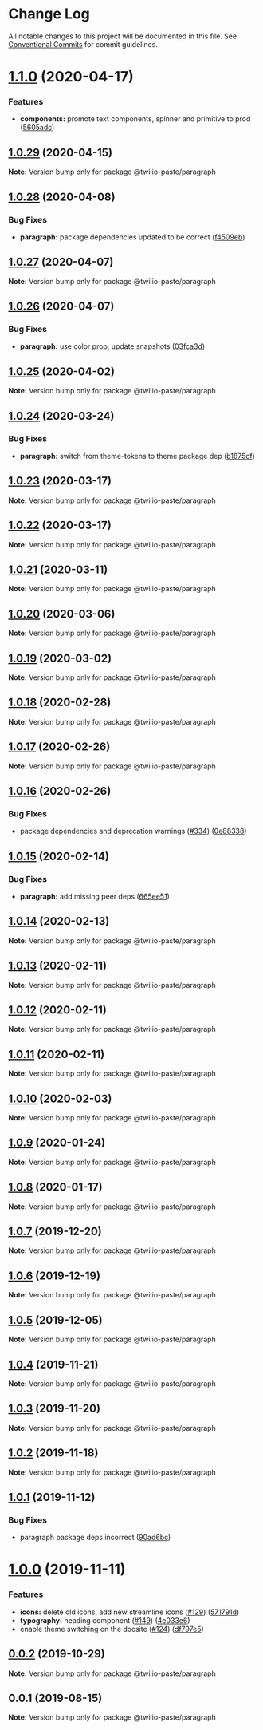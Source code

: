 # Change Log

All notable changes to this project will be documented in this file.
See [Conventional Commits](https://conventionalcommits.org) for commit guidelines.

# [1.1.0](https://github.com/twilio-labs/paste/compare/@twilio-paste/paragraph@1.0.29...@twilio-paste/paragraph@1.1.0) (2020-04-17)


### Features

* **components:** promote text components, spinner and primitive to prod ([5605adc](https://github.com/twilio-labs/paste/commit/5605adc99021be20dafd3fedfeb745490a50c7e7))





## [1.0.29](https://github.com/twilio-labs/paste/compare/@twilio-paste/paragraph@1.0.28...@twilio-paste/paragraph@1.0.29) (2020-04-15)

**Note:** Version bump only for package @twilio-paste/paragraph





## [1.0.28](https://github.com/twilio-labs/paste/compare/@twilio-paste/paragraph@1.0.27...@twilio-paste/paragraph@1.0.28) (2020-04-08)


### Bug Fixes

* **paragraph:** package dependencies updated to be correct ([f4509eb](https://github.com/twilio-labs/paste/commit/f4509eba5b6dc379914c041a7d92ee7907753b17))





## [1.0.27](https://github.com/twilio-labs/paste/compare/@twilio-paste/paragraph@1.0.26...@twilio-paste/paragraph@1.0.27) (2020-04-07)

**Note:** Version bump only for package @twilio-paste/paragraph





## [1.0.26](https://github.com/twilio-labs/paste/compare/@twilio-paste/paragraph@1.0.25...@twilio-paste/paragraph@1.0.26) (2020-04-07)


### Bug Fixes

* **paragraph:** use color prop, update snapshots ([03fca3d](https://github.com/twilio-labs/paste/commit/03fca3d6d2f09132c3a7e59be7951a73414e31cb))





## [1.0.25](https://github.com/twilio-labs/paste/compare/@twilio-paste/paragraph@1.0.24...@twilio-paste/paragraph@1.0.25) (2020-04-02)

**Note:** Version bump only for package @twilio-paste/paragraph





## [1.0.24](https://github.com/twilio-labs/paste/compare/@twilio-paste/paragraph@1.0.23...@twilio-paste/paragraph@1.0.24) (2020-03-24)


### Bug Fixes

* **paragraph:** switch from theme-tokens to theme package dep ([b1875cf](https://github.com/twilio-labs/paste/commit/b1875cf74ec30aa452147c7e0be96d7d49995484))





## [1.0.23](https://github.com/twilio-labs/paste/compare/@twilio-paste/paragraph@1.0.22...@twilio-paste/paragraph@1.0.23) (2020-03-17)

**Note:** Version bump only for package @twilio-paste/paragraph





## [1.0.22](https://github.com/twilio-labs/paste/compare/@twilio-paste/paragraph@1.0.21...@twilio-paste/paragraph@1.0.22) (2020-03-17)

**Note:** Version bump only for package @twilio-paste/paragraph





## [1.0.21](https://github.com/twilio-labs/paste/compare/@twilio-paste/paragraph@1.0.20...@twilio-paste/paragraph@1.0.21) (2020-03-11)

**Note:** Version bump only for package @twilio-paste/paragraph





## [1.0.20](https://github.com/twilio-labs/paste/compare/@twilio-paste/paragraph@1.0.19...@twilio-paste/paragraph@1.0.20) (2020-03-06)

**Note:** Version bump only for package @twilio-paste/paragraph





## [1.0.19](https://github.com/twilio-labs/paste/compare/@twilio-paste/paragraph@1.0.18...@twilio-paste/paragraph@1.0.19) (2020-03-02)

**Note:** Version bump only for package @twilio-paste/paragraph





## [1.0.18](https://github.com/twilio-labs/paste/compare/@twilio-paste/paragraph@1.0.17...@twilio-paste/paragraph@1.0.18) (2020-02-28)

**Note:** Version bump only for package @twilio-paste/paragraph





## [1.0.17](https://github.com/twilio-labs/paste/compare/@twilio-paste/paragraph@1.0.16...@twilio-paste/paragraph@1.0.17) (2020-02-26)

**Note:** Version bump only for package @twilio-paste/paragraph





## [1.0.16](https://github.com/twilio-labs/paste/compare/@twilio-paste/paragraph@1.0.15...@twilio-paste/paragraph@1.0.16) (2020-02-26)


### Bug Fixes

* package dependencies and deprecation warnings ([#334](https://github.com/twilio-labs/paste/issues/334)) ([0e88338](https://github.com/twilio-labs/paste/commit/0e88338511e6835a79eb0a9cea8d5b3a1cdf0a88))





## [1.0.15](https://github.com/twilio-labs/paste/compare/@twilio-paste/paragraph@1.0.14...@twilio-paste/paragraph@1.0.15) (2020-02-14)


### Bug Fixes

* **paragraph:** add missing peer deps ([665ee51](https://github.com/twilio-labs/paste/commit/665ee51d85c2dd7c6017defd9b13a95944290873))





## [1.0.14](https://github.com/twilio-labs/paste/compare/@twilio-paste/paragraph@1.0.13...@twilio-paste/paragraph@1.0.14) (2020-02-13)

**Note:** Version bump only for package @twilio-paste/paragraph





## [1.0.13](https://github.com/twilio-labs/paste/compare/@twilio-paste/paragraph@1.0.12...@twilio-paste/paragraph@1.0.13) (2020-02-11)

**Note:** Version bump only for package @twilio-paste/paragraph





## [1.0.12](https://github.com/twilio-labs/paste/compare/@twilio-paste/paragraph@1.0.11...@twilio-paste/paragraph@1.0.12) (2020-02-11)

**Note:** Version bump only for package @twilio-paste/paragraph





## [1.0.11](https://github.com/twilio-labs/paste/compare/@twilio-paste/paragraph@1.0.10...@twilio-paste/paragraph@1.0.11) (2020-02-11)

**Note:** Version bump only for package @twilio-paste/paragraph





## [1.0.10](https://github.com/twilio-labs/paste/compare/@twilio-paste/paragraph@1.0.9...@twilio-paste/paragraph@1.0.10) (2020-02-03)

**Note:** Version bump only for package @twilio-paste/paragraph





## [1.0.9](https://github.com/twilio-labs/paste/compare/@twilio-paste/paragraph@1.0.8...@twilio-paste/paragraph@1.0.9) (2020-01-24)

**Note:** Version bump only for package @twilio-paste/paragraph





## [1.0.8](https://github.com/twilio-labs/paste/compare/@twilio-paste/paragraph@1.0.7...@twilio-paste/paragraph@1.0.8) (2020-01-17)

**Note:** Version bump only for package @twilio-paste/paragraph





## [1.0.7](https://github.com/twilio-labs/paste/compare/@twilio-paste/paragraph@1.0.6...@twilio-paste/paragraph@1.0.7) (2019-12-20)

**Note:** Version bump only for package @twilio-paste/paragraph





## [1.0.6](https://github.com/twilio-labs/paste/compare/@twilio-paste/paragraph@1.0.5...@twilio-paste/paragraph@1.0.6) (2019-12-19)

**Note:** Version bump only for package @twilio-paste/paragraph





## [1.0.5](https://github.com/twilio-labs/paste/compare/@twilio-paste/paragraph@1.0.4...@twilio-paste/paragraph@1.0.5) (2019-12-05)

**Note:** Version bump only for package @twilio-paste/paragraph





## [1.0.4](https://github.com/twilio-labs/paste/compare/@twilio-paste/paragraph@1.0.3...@twilio-paste/paragraph@1.0.4) (2019-11-21)

**Note:** Version bump only for package @twilio-paste/paragraph





## [1.0.3](https://github.com/twilio-labs/paste/compare/@twilio-paste/paragraph@1.0.2...@twilio-paste/paragraph@1.0.3) (2019-11-20)

**Note:** Version bump only for package @twilio-paste/paragraph

## [1.0.2](https://github.com/twilio-labs/paste/compare/@twilio-paste/paragraph@1.0.1...@twilio-paste/paragraph@1.0.2) (2019-11-18)

**Note:** Version bump only for package @twilio-paste/paragraph

## [1.0.1](https://github.com/twilio-labs/paste/compare/@twilio-paste/paragraph@1.0.0...@twilio-paste/paragraph@1.0.1) (2019-11-12)

### Bug Fixes

- paragraph package deps incorrect ([90ad6bc](https://github.com/twilio-labs/paste/commit/90ad6bca9628b2ac85990053d738c92450b4c798))

# [1.0.0](https://github.com/twilio-labs/paste/compare/@twilio-paste/paragraph@0.0.2...@twilio-paste/paragraph@1.0.0) (2019-11-11)

### Features

- **icons:** delete old icons, add new streamline icons ([#129](https://github.com/twilio-labs/paste/issues/129)) ([571791d](https://github.com/twilio-labs/paste/commit/571791ded8ee4c55bb5a3dbcebee4b17b2c7c826))
- **typography:** heading component ([#149](https://github.com/twilio-labs/paste/issues/149)) ([4e033e6](https://github.com/twilio-labs/paste/commit/4e033e6f3e58566107271b18057532e768420827))
- enable theme switching on the docsite ([#124](https://github.com/twilio-labs/paste/issues/124)) ([df797e5](https://github.com/twilio-labs/paste/commit/df797e57ff1268367053d717f3b3c2ca48a0aa4f))

## [0.0.2](https://github.com/twilio-labs/paste/compare/@twilio-paste/paragraph@0.0.1...@twilio-paste/paragraph@0.0.2) (2019-10-29)

**Note:** Version bump only for package @twilio-paste/paragraph

## 0.0.1 (2019-08-15)

**Note:** Version bump only for package @twilio-paste/paragraph
